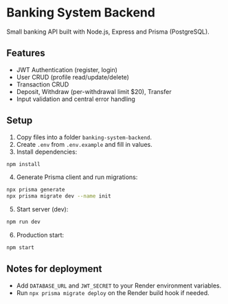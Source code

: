 # Banking System Backend


Small banking API built with Node.js, Express and Prisma (PostgreSQL).


## Features
- JWT Authentication (register, login)
- User CRUD (profile read/update/delete)
- Transaction CRUD
- Deposit, Withdraw (per-withdrawal limit $20), Transfer
- Input validation and central error handling


## Setup
1. Copy files into a folder `banking-system-backend`.
2. Create `.env` from `.env.example` and fill in values.
3. Install dependencies:


```bash
npm install
```


4. Generate Prisma client and run migrations:


```bash
npx prisma generate
npx prisma migrate dev --name init
```


5. Start server (dev):


```bash
npm run dev
```


6. Production start:


```bash
npm start
```


## Notes for deployment
- Add `DATABASE_URL` and `JWT_SECRET` to your Render environment variables.
- Run `npx prisma migrate deploy` on the Render build hook if needed.